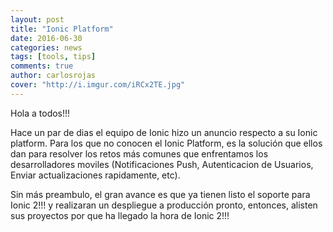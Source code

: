 ```yaml
---
layout: post
title: "Ionic Platform"
date: 2016-06-30
categories: news
tags: [tools, tips]
comments: true
author: carlosrojas
cover: "http://i.imgur.com/iRCx2TE.jpg"
---
```


<amp-img width="1400" height="890" layout="responsive" src="http://i.imgur.com/iRCx2TE.jpg"></amp-img>

Hola a todos!!!

Hace un par de dias el equipo de Ionic hizo un anuncio respecto a su Ionic platform. Para los que no conocen el Ionic Platform, es la solución
que ellos dan para resolver los retos más comunes que enfrentamos los desarrolladores moviles (Notificaciones Push, Autenticacion de Usuarios, Enviar actualizaciones rapidamente, etc).

Sin más preambulo, el gran avance es que ya tienen listo el soporte para Ionic 2!!! y realizaran un despliegue a producción pronto, entonces,
alisten sus proyectos por que ha llegado la hora de Ionic 2!!!